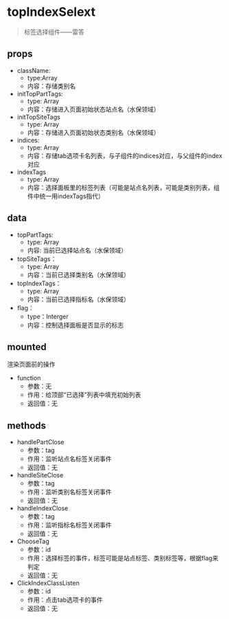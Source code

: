 # topIndexSelext
> 标签选择组件——雷答
## props
* className:
  * type:Array
  * 内容：存储类别名
* initTopPartTags:
  * type: Array
  * 内容：存储进入页面初始状态站点名（水保领域）
* initTopSiteTags
  * type: Array
  * 内容：存储进入页面初始状态类别名（水保领域）
* indices:
  * type: Array
  * 内容：存储tab选项卡名列表，与子组件的indices对应，与父组件的index对应
* indexTags
  * type: Array
  * 内容：选择面板里的标签列表（可能是站点名列表，可能是类别列表，组件中统一用indexTags指代）
## data
* topPartTags:
  * type: Array
  * 内容: 当前已选择站点名（水保领域）
* topSiteTags：
  * type: Array
  * 内容：当前已选择类别名（水保领域）
* topIndexTags：
  * type: Array
  * 内容：当前已选择指标名（水保领域）
* flag：
  * type：Interger
  * 内容：控制选择面板是否显示的标志
## mounted
渲染页面前的操作
* function
  * 参数：无
  * 作用：给顶部“已选择”列表中填充初始列表
  * 返回值：无
## methods
* handlePartClose
  * 参数：tag
  * 作用：监听站点名标签关闭事件
  * 返回值：无
* handleSiteClose
  * 参数：tag
  * 作用：监听类别名标签关闭事件
  * 返回值：无
* handleIndexClose
  * 参数：tag
  * 作用：监听指标名标签关闭事件
  * 返回值：无
* ChooseTag
  * 参数：id
  * 作用：选择标签的事件，标签可能是站点标签、类别标签等，根据flag来判定
  * 返回值：无
* ClickIndexClassListen
  * 参数：id
  * 作用：点击tab选项卡的事件
  * 返回值：无

